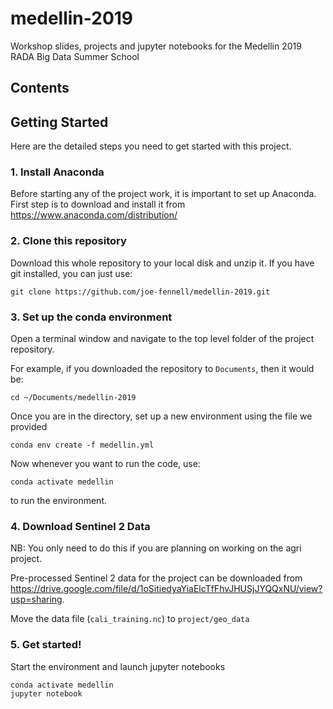 # medellin-2019
Workshop slides, projects and jupyter notebooks for the Medellin 2019 RADA Big Data Summer School

## Contents
## Getting Started
Here are the detailed steps you need to get started with this project.

### 1. Install Anaconda
Before starting any of the project work, it is important to set up Anaconda. First step is to download and install it from https://www.anaconda.com/distribution/

### 2. Clone this repository
Download this whole repository to your local disk and unzip it. If you have git installed, you can just use:
```
git clone https://github.com/joe-fennell/medellin-2019.git
```
### 3. Set up the conda environment

Open a terminal window and navigate to the top level folder of the project repository.

For example, if you downloaded the repository to ```Documents```, then it would be:

```
cd ~/Documents/medellin-2019
```

Once you are in the directory, set up a new environment using the file we provided

```
conda env create -f medellin.yml
```

Now whenever you want to run the code, use:

```
conda activate medellin
```

to run the environment.

### 4. Download Sentinel 2 Data

NB: You only need to do this if you are planning on working on the agri project.

Pre-processed Sentinel 2 data for the project can be downloaded from https://drive.google.com/file/d/1oSitiedyaYiaElcTfFhvJHUSjJYQQxNU/view?usp=sharing.

Move the data file (```cali_training.nc```) to ```project/geo_data```

### 5. Get started!

Start the environment and launch jupyter notebooks
```
conda activate medellin
jupyter notebook
```
